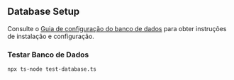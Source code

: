 ## Database Setup
Consulte o [Guia de configuração do banco de dados](./docs/database-setup.md) para obter instruções de instalação e configuração.

### Testar Banco de Dados
```bash
npx ts-node test-database.ts
```

